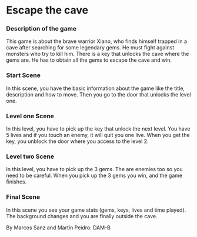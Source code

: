 # Escape the cave

### Description of the game

This game is about the brave warrior Xiano, who finds himself trapped in a cave after searching for some legendary gems.
He must fight against monsters who try to kill him. There is a key that unlocks the cave where the gems are. He has to obtain all the gems to escape the cave and win.

### Start Scene

In this scene, you have the basic information about the game like the title, description and how to move. Then you go to the door that unlocks the level one.

### Level one Scene

In this level, you have to pick up the key that unlock the next level. You have 5 lives and if you touch an enemy, it will quit you one live. When you get the key, you unblock the door where you access to the level 2.

### Level two Scene

In this level, you have to pick up the 3 gems. The are enemies too so you need to be careful. When you pick up the 3 gems you win, and the game finishes.

### Final Scene

In this scene you see your game stats (gems, keys, lives and time played). The background changes and you are finally outside the cave.


By Marcos Sanz and Martín Peidro. DAM-B

